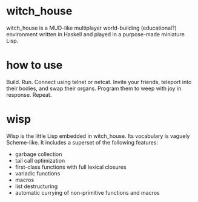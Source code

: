 witch\_house
===========

witch\_house is a MUD-like multiplayer world-building (educational?) environment written in Haskell and played in a purpose-made miniature Lisp.

how to use
==========

Build. Run. Connect using telnet or netcat. Invite your friends, teleport into their bodies, and swap their organs. Program them to weep with joy in response. Repeat.


wisp
====

Wisp is the little Lisp embedded in witch\_house. Its vocabulary is vaguely Scheme-like. It includes a superset of the following features:

- garbage collection
- tail call optimization
- first-class functions with full lexical closures
- variadic functions
- macros
- list destructuring
- automatic currying of non-primitive functions and macros

